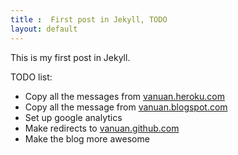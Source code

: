 ```yaml
---
title :  First post in Jekyll, TODO
layout: default
---
```


This is my first post in Jekyll.

TODO list:

* Copy all the messages from [vanuan.heroku.com](http://vanuan.heroku.com)
* Copy all the message from [vanuan.blogspot.com](http://vanuan.blogspot.com)
* Set up google analytics
* Make redirects to [vanuan.github.com](http://vanuan.github.com)
* Make the blog more awesome
